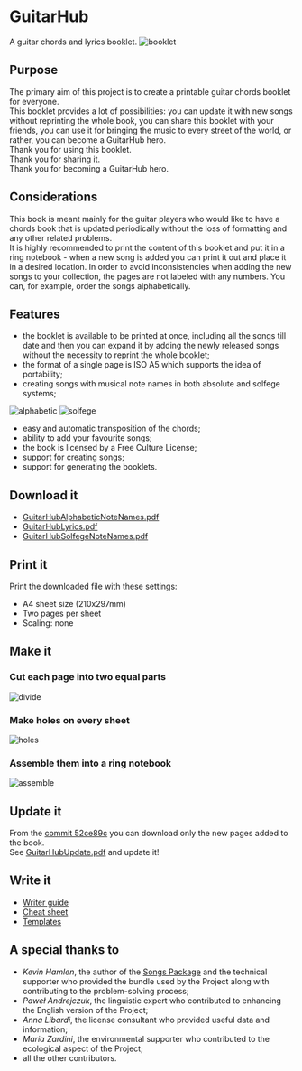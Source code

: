 # GuitarHub
A guitar chords and lyrics booklet.
![booklet](src/img/forReadme/IMG_20180919_115431.jpg)

## Purpose
The primary aim of this project is to create a printable guitar chords booklet for everyone.  
This booklet provides a lot of possibilities: you can update it with new songs without reprinting the whole book, you can share this booklet with your friends, you can use it for bringing the music to every street of the world, or rather, you can become a GuitarHub hero.  
Thank you for using this booklet.  
Thank you for sharing it.  
Thank you for becoming a GuitarHub hero.  

## Considerations
This book is meant mainly for the guitar players who would like to have a chords book that is updated periodically without the loss of formatting and any other related problems.  
It is highly recommended to print the content of this booklet and put it in a ring notebook - when a new song is added you can print it out and place it in a desired location. In order to avoid inconsistencies when adding the new songs to your collection, the pages are not labeled with any numbers. You can, for example, order the songs alphabetically.  

## Features
* the booklet is available to be printed at once, including all the songs till date and then you can expand it by adding the newly released songs without the necessity to reprint the whole booklet;
* the format of a single page is ISO A5 which supports the idea of  portability;
* creating songs with musical note names in both absolute and solfege systems;

![alphabetic](src/img/forReadme/alphabetic.png) ![solfege](src/img/forReadme/solfege.png)
* easy and automatic transposition of the chords;
* ability to add your favourite songs;
* the book is licensed by a Free Culture License;
* support for creating songs;
* support for generating the booklets.

## Download it
* [GuitarHubAlphabeticNoteNames.pdf](https://github.com/PietroPrandini/GuitarHub/raw/master/GuitarHubAlphabeticNoteNames.pdf)
* [GuitarHubLyrics.pdf](https://github.com/PietroPrandini/GuitarHub/raw/master/GuitarHubLyrics.pdf)
* [GuitarHubSolfegeNoteNames.pdf](https://github.com/PietroPrandini/GuitarHub/raw/master/GuitarHubSolfegeNoteNames.pdf)

## Print it
Print the downloaded file with these settings:
- A4 sheet size (210x297mm)
- Two pages per sheet
- Scaling: none

## Make it
### Cut each page into two equal parts
![divide](src/img/forReadme/divide.jpg)
### Make holes on every sheet
![holes](src/img/forReadme/holes.jpg)
### Assemble them into a ring notebook
![assemble](src/img/forReadme/assemble.jpg)

## Update it
From the [commit 52ce89c](https://github.com/PietroPrandini/GuitarHub/commit/52ce89ca96925727faf718a87e9bd916d5a24eb0) you can download only the new pages added to the book.  
See [GuitarHubUpdate.pdf](https://github.com/PietroPrandini/GuitarHub/raw/master/GuitarHubUpdate.pdf) and update it!    

## Write it
* [Writer guide](https://github.com/PietroPrandini/GuitarHub/blob/master/WRITE.md)
* [Cheat sheet](https://github.com/PietroPrandini/GuitarHub/blob/master/CHEATSHEET.md)
* [Templates](https://github.com/PietroPrandini/GuitarHub/tree/master/src/templates)

## A special thanks to
* *Kevin Hamlen*, the author of the [Songs Package](http://songs.sourceforge.net/) and the technical supporter who provided the bundle used by the Project along with contributing to the problem-solving process;
* *Paweł Andrejczuk*, the linguistic expert who contributed to enhancing the English version of the Project;
* *Anna Libardi*, the license consultant who provided useful data and information;
* *Maria Zardini*, the environmental supporter who contributed to the ecological aspect of the Project;
* all the other contributors.
